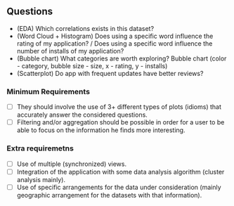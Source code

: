 ## Questions
- (EDA) Which correlations exists in this dataset?
- (Word Cloud +  Histogram) Does using a specific word influence the rating of my application? / Does using a specific word influence the number of installs of my application?
- (Bubble chart) What categories are worth exploring? Bubble chart (color - category, bubble size - size, x - rating, y - installs)
- (Scatterplot) Do app with frequent updates have better reviews?


### Minimum Requirements

- [ ] They should involve the use of 3+ different types of plots (idioms)
that accurately answer the considered questions.
- [ ] Filtering and/or aggregation should be possible in order for a user
to be able to focus on the information he finds more interesting.

### Extra requiremetns

- [ ] Use of multiple (synchronized) views.
- [ ] Integration of the application with some data analysis algorithm
(cluster analysis mainly).
- [ ] Use of specific arrangements for the data under consideration
(mainly geographic arrangement for the datasets with that information).